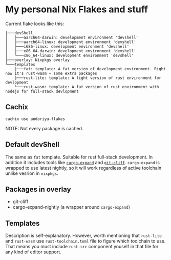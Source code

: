# My personal Nix Flakes and stuff

Current flake looks like this:

```
├───devShell
│   ├───aarch64-darwin: development environment 'devshell'
│   ├───aarch64-linux: development environment 'devshell'
│   ├───i686-linux: development environment 'devshell'
│   ├───x86_64-darwin: development environment 'devshell'
│   └───x86_64-linux: development environment 'devshell'
├───overlay: Nixpkgs overlay
└───templates
    ├───fat: template: A fat version of development environment. Right now it's rust-wasm + some extra packages
    ├───rust-lite: template: A light version of rust environment for devlopment
    └───rust-wasm: template: A fat version of rust environment with nodejs for full-stack devlopment
```
## Cachix

```
cachix use andoriyu-flakes
```

NOTE: Not every package is cached. 

## Default devShell

  The same as `fat` template. Suitable for rust full-stack development. In addition it includes tools like [`cargo-expand`](https://github.com/dtolnay/cargo-expand) and [`git-cliff`](https://github.com/orhun/git-cliff). `cargo-expand` is wrapped to use latest nightly, so it will work regardless of active toolchain unlike vesrion in `nixpkgs`.

## Packages in overlay

 - git-cliff
 - cargo-expand-nightly (a wrapper around `cargo-expand`)

## Templates

Description is self-explanatory. However, worth mentioning that `rust-lite` and `rust-wasm` use `rust-toolchain.toml` file to figure which toolchain to use.
That means you must include `rust-src` component youself in that file for any kind of editor support.
